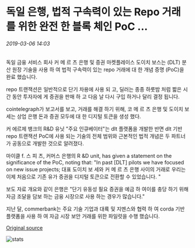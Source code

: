 # 독일 은행, 법적 구속력이 있는 Repo 거래를 위한 완전 한 블록 체인 PoC ...

###### 2019-03-06 14:03

독일 금융 서비스 회사 커 메 르 츠 은행 및 증권 마켓플레이스 도이치 보스는 (DLT) 분산 원장 기술을 사용 하 여 법적 구속력이 있는 repo 거래에 대 한 개념 증명 (PoC)을 완료 했습니다.

repo 트랜잭션은 일반적으로 단기 차용에 사용 되 고, 딜러는 종종 하룻밤 처럼 짧은 시간 동안 투자자에 게 증권을 판매 하 고 다음 날 다시 구입 하거나 달리 결정 됩니다.

cointelegraph가 보고서를 보고, 거래를 해결 하기 위해, 코 메 르 츠 은행 및 도이치 보 세는 상업 은행 돈과 증권 모두에 대 한 디지털 토큰을 생성 했다.

커 에르제 뱅크의 R&D 유닛 "주요 인큐베이터"는 dlt 플랫폼을 개발한 반면 dlt 기반 repo 트랜잭션 PoC에 사용 되는 기술의 전체 범위와 근본적인 법적 개념은 두 파트너가 공동으로 개발한 것으로 알려졌다.

마이클 f. 스 피 츠, 커머스 은행의 R &D unit, has given a statement on the significance of the PoC, noting that: "In past \[DLT\] pilots we have focused on new issue projects; 대표 도이치 보 세와 커 메 르 츠 은행 사이의 거래로 우리는 이제 처음으로 기존 유가 증권을 디지털 토큰으로 전환할 수 있었습니다. "

보도 자료 개요와 같이 은행은 "단기 유동성 필요 증권을 예금 하 여이를 충당 하기 위해 자금 조달을 담보 하는 금융 시장으로 사용 하는 경우가 많습니다."

지난 달, commerbank는 주요 기술 기업과 대륙 및 지멘스와 협력 하 여 corda 기반 플랫폼을 사용 하 여 자금 시장 보안 거래를 위한 파일럿을 수행 했습니다.

[Original source](https://cointelegraph.com/news/deutsche-boerse-commerzbank-complete-blockchain-poc-for-legally-binding-repo-transaction)

![stats](https://c.statcounter.com/11760860/0/a89fa40b/1/ "stats")